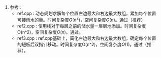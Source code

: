 1. 参考：
    - ref.cpp : 动态规划求解每个位置左边最大和右边最大数组，累加每个位置可接雨水的量。时间复杂度$O(n^2)$，空间复杂度$O(n)$。通过（推荐）
    - ref2.cpp : 使用栈对于每层之前的储水量一层层地添加。时间复杂度O(n^2)，空间复杂度$O(n)$。通过。
    - ref3.cpp : ref.cpp基础上，简化左边最大和右边最大数组，确定每个位置的短板后双指针移动。时间复杂度O(n^2)，空间复杂度$O(1)$。通过（推荐）。
